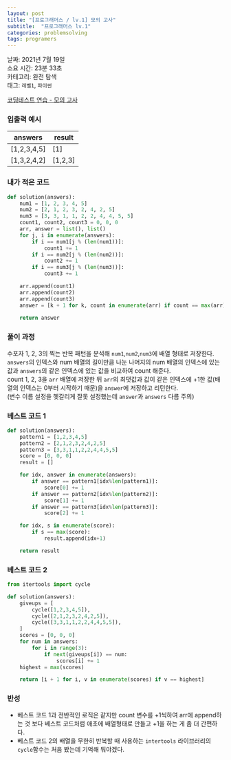 ```yaml
---
layout: post
title: "[프로그래머스 / lv.1] 모의 고사"
subtitle:  "프로그래머스 lv.1"
categories: problemsolving
tags: programers
---
```


날짜: 2021년 7월 19일  
소요 시간: 23분 33초   
카테고리: 완전 탐색  
태그: `레벨1`, `파이썬`  


[코딩테스트 연습 - 모의 고사](https://programmers.co.kr/learn/courses/30/lessons/42840)

### 입출력 예시  
  
|answers|result|
|---|---|
|[1,2,3,4,5]|[1]|
|[1,3,2,4,2]|[1,2,3]|  
  
### 내가 적은 코드
  
```python
def solution(answers):
    num1 = [1, 2, 3, 4, 5]
    num2 = [2, 1, 2, 3, 2, 4, 2, 5]
    num3 = [3, 3, 1, 1, 2, 2, 4, 4, 5, 5]
    count1, count2, count3 = 0, 0, 0
    arr, answer = list(), list()
    for j, i in enumerate(answers):
        if i == num1[j % (len(num1))]:
            count1 += 1
        if i == num2[j % (len(num2))]:
            count2 += 1
        if i == num3[j % (len(num3))]:
            count3 += 1

    arr.append(count1)
    arr.append(count2)
    arr.append(count3)
    answer = [k + 1 for k, count in enumerate(arr) if count == max(arr)]
    
    return answer
```
  
### 풀이 과정  
  
수포자 1, 2, 3의 찍는 반복 패턴을 분석해 `num1`,`num2`,`num3`에 배열 형태로 저장한다.  
`answers`의 인덱스와 num 배열의 길이만큼 나눈 나머지의 num 배열의 인덱스에 있는 값과 `answers`의 같은 인덱스에 있는 값을 비교하여 count 해준다.  
count 1, 2, 3을 `arr` 배열에 저장한 뒤 `arr`의 최댓값과 값이 같은 인덱스에 +1한 값(배열의 인덱스는 0부터 시작하기 때문)을 `answer`에 저장하고 리턴한다.  
(변수 이름 설정을 헷갈리게 잘못 설정했는데 `answer`과 `answers` 다름 주의)  
  
### 베스트 코드 1
  
```python
def solution(answers):
    pattern1 = [1,2,3,4,5]
    pattern2 = [2,1,2,3,2,4,2,5]
    pattern3 = [3,3,1,1,2,2,4,4,5,5]
    score = [0, 0, 0]
    result = []

    for idx, answer in enumerate(answers):
        if answer == pattern1[idx%len(pattern1)]:
            score[0] += 1
        if answer == pattern2[idx%len(pattern2)]:
            score[1] += 1
        if answer == pattern3[idx%len(pattern3)]:
            score[2] += 1

    for idx, s in enumerate(score):
        if s == max(score):
            result.append(idx+1)

    return result
```
  
### 베스트 코드 2
  
```python
from itertools import cycle

def solution(answers):
    giveups = [
        cycle([1,2,3,4,5]),
        cycle([2,1,2,3,2,4,2,5]),
        cycle([3,3,1,1,2,2,4,4,5,5]),
    ]
    scores = [0, 0, 0]
    for num in answers:
        for i in range(3):
            if next(giveups[i]) == num:
                scores[i] += 1
    highest = max(scores)

    return [i + 1 for i, v in enumerate(scores) if v == highest]
```
  
  
### 반성
- 베스트 코드 1과 전반적인 로직은 같지만 count 변수를 +1씩하여 arr에 append하는 것 보다 베스트 코드처럼 애초에 배열형태로 만들고 +1을 하는 게 좀 더 간편하다.  
- 베스트 코드 2의 배열을 무한히 반복할 때 사용하는 `intertools` 라이브러리의 `cycle`함수는 처음 봤는데 기억해 둬야겠다.
  
